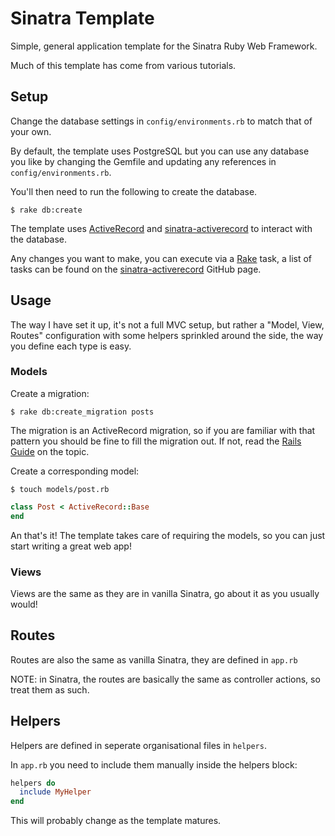 # Sinatra Template

Simple, general application template for the Sinatra Ruby Web Framework.

Much of this template has come from various tutorials.

## Setup

Change the database settings in `config/environments.rb` to match
that of your own.

By default, the template uses PostgreSQL but you can use any database
you like by changing the Gemfile and updating any references in
`config/environments.rb`.

You'll then need to run the following to create the database.
```shell
$ rake db:create
```

The template uses [ActiveRecord](https://github.com/rails/rails/tree/master/activerecord)
and [sinatra-activerecord](https://github.com/janko-m/sinatra-activerecord) to interact with
the database.

Any changes you want to make, you can execute via a [Rake](https://github.com/jimweirich/rake)
task, a list of tasks can be found on the
[sinatra-activerecord](https://github.com/janko-m/sinatra-activerecord) GitHub page.

## Usage

The way I have set it up, it's not a full MVC setup, but rather a "Model, View, Routes"
configuration with some helpers sprinkled around the side, the way you define each type
is easy.

### Models

Create a migration:

```shell
$ rake db:create_migration posts
```

The migration is an ActiveRecord migration, so if you are familiar with that pattern
you should be fine to fill the migration out. If not, read the [Rails Guide](http://guides.rubyonrails.org/migrations.html)
on the topic.

Create a corresponding model:

```shell
$ touch models/post.rb
```

```ruby
class Post < ActiveRecord::Base
end
```

An that's it! The template takes care of requiring the models, so you can just start
writing a great web app!

### Views

Views are the same as they are in vanilla Sinatra, go about it as you usually would!

## Routes

Routes are also the same as vanilla Sinatra, they are defined in `app.rb`

NOTE: in Sinatra, the routes are basically the same as controller actions, so treat them as such.

## Helpers

Helpers are defined in seperate organisational files in `helpers`.

In `app.rb` you need to include them manually inside the helpers block:

```ruby
helpers do
  include MyHelper
end
```

This will probably change as the template matures.